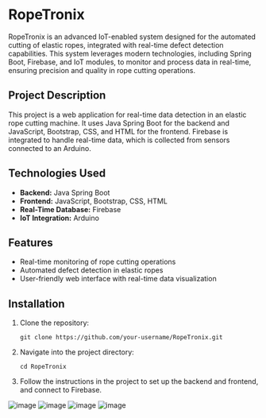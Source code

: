   <h1>RopeTronix</h1>
    <p>RopeTronix is an advanced IoT-enabled system designed for the automated cutting of elastic ropes, integrated with real-time defect detection capabilities. This system leverages modern technologies, including Spring Boot, Firebase, and IoT modules, to monitor and process data in real-time, ensuring precision and quality in rope cutting operations.</p>
    <h2>Project Description</h2>
    <p>This project is a web application for real-time data detection in an elastic rope cutting machine. It uses Java Spring Boot for the backend and JavaScript, Bootstrap, CSS, and HTML for the frontend. Firebase is integrated to handle real-time data, which is collected from sensors connected to an Arduino.</p>
    <h2>Technologies Used</h2>
    <ul>
        <li><strong>Backend:</strong> Java Spring Boot</li>
        <li><strong>Frontend:</strong> JavaScript, Bootstrap, CSS, HTML</li>
        <li><strong>Real-Time Database:</strong> Firebase</li>
        <li><strong>IoT Integration:</strong> Arduino</li>
    </ul>

  <h2>Features</h2>
    <ul>
        <li>Real-time monitoring of rope cutting operations</li>
        <li>Automated defect detection in elastic ropes</li>
        <li>User-friendly web interface with real-time data visualization</li>
    </ul>

  <h2>Installation</h2>
    <ol>
        <li>Clone the repository:
            <pre><code>git clone https://github.com/your-username/RopeTronix.git</code></pre>
        </li>
        <li>Navigate into the project directory:
            <pre><code>cd RopeTronix</code></pre>
        </li>
        <li>Follow the instructions in the project to set up the backend and frontend, and connect to Firebase.</li>
    </ol>



![image](https://github.com/user-attachments/assets/432350c5-823d-40ec-b373-c66f93b933a3)
![image](https://github.com/user-attachments/assets/9e85b1eb-2556-4dcb-83ce-2de20dd3e842)
![image](https://github.com/user-attachments/assets/6b58bb39-bfe9-4f84-a447-54983f0296d1)
![image](https://github.com/user-attachments/assets/dab9753d-8b89-4568-b5b7-367e78046bf8)



